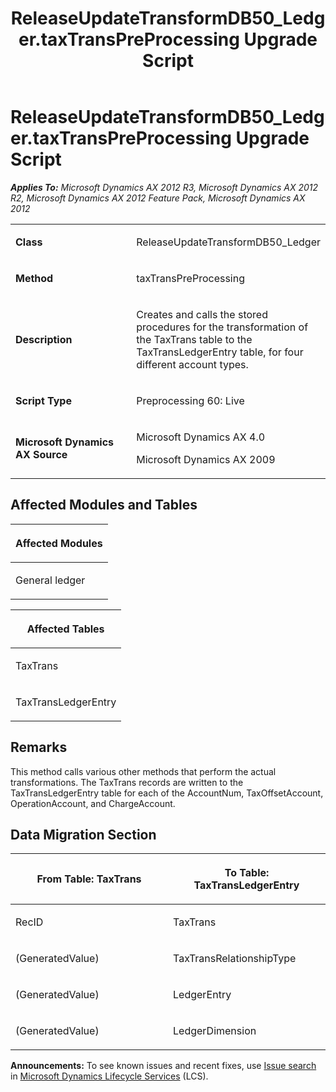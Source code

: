 ﻿---
title: ReleaseUpdateTransformDB50_Ledger.taxTransPreProcessing Upgrade Script
TOCTitle: ReleaseUpdateTransformDB50_Ledger.taxTransPreProcessing Upgrade Script
ms:assetid: 8181c6ab-676a-0bc1-1018-e0a10dd8c153
ms:mtpsurl: https://msdn.microsoft.com/en-us/library/JJ685922(v=AX.60)
ms:contentKeyID: 49709375
ms.date: 05/18/2015
mtps_version: v=AX.60
---

# ReleaseUpdateTransformDB50\_Ledger.taxTransPreProcessing Upgrade Script 


_**Applies To:** Microsoft Dynamics AX 2012 R3, Microsoft Dynamics AX 2012 R2, Microsoft Dynamics AX 2012 Feature Pack, Microsoft Dynamics AX 2012_

<table>
<colgroup>
<col style="width: 50%" />
<col style="width: 50%" />
</colgroup>
<tbody>
<tr class="odd">
<td><p><strong>Class</strong></p></td>
<td><p>ReleaseUpdateTransformDB50_Ledger</p></td>
</tr>
<tr class="even">
<td><p><strong>Method</strong></p></td>
<td><p>taxTransPreProcessing</p></td>
</tr>
<tr class="odd">
<td><p><strong>Description</strong></p></td>
<td><p>Creates and calls the stored procedures for the transformation of the TaxTrans table to the TaxTransLedgerEntry table, for four different account types.</p></td>
</tr>
<tr class="even">
<td><p><strong>Script Type</strong></p></td>
<td><p>Preprocessing 60: Live</p></td>
</tr>
<tr class="odd">
<td><p><strong>Microsoft Dynamics AX Source</strong></p></td>
<td><p>Microsoft Dynamics AX 4.0</p>
<p>Microsoft Dynamics AX 2009</p></td>
</tr>
</tbody>
</table>


## Affected Modules and Tables

<table>
<colgroup>
<col style="width: 100%" />
</colgroup>
<thead>
<tr class="header">
<th><p>Affected Modules</p></th>
</tr>
</thead>
<tbody>
<tr class="odd">
<td><p>General ledger</p></td>
</tr>
</tbody>
</table>


<table>
<colgroup>
<col style="width: 100%" />
</colgroup>
<thead>
<tr class="header">
<th><p>Affected Tables</p></th>
</tr>
</thead>
<tbody>
<tr class="odd">
<td><p>TaxTrans</p></td>
</tr>
<tr class="even">
<td><p>TaxTransLedgerEntry</p></td>
</tr>
</tbody>
</table>


## Remarks

This method calls various other methods that perform the actual transformations. The TaxTrans records are written to the TaxTransLedgerEntry table for each of the AccountNum, TaxOffsetAccount, OperationAccount, and ChargeAccount.

## Data Migration Section

<table>
<colgroup>
<col style="width: 50%" />
<col style="width: 50%" />
</colgroup>
<thead>
<tr class="header">
<th><p>From Table: TaxTrans</p></th>
<th><p>To Table: TaxTransLedgerEntry</p></th>
</tr>
</thead>
<tbody>
<tr class="odd">
<td><p>RecID</p></td>
<td><p>TaxTrans</p></td>
</tr>
<tr class="even">
<td><p>(GeneratedValue)</p></td>
<td><p>TaxTransRelationshipType</p></td>
</tr>
<tr class="odd">
<td><p>(GeneratedValue)</p></td>
<td><p>LedgerEntry</p></td>
</tr>
<tr class="even">
<td><p>(GeneratedValue)</p></td>
<td><p>LedgerDimension</p></td>
</tr>
</tbody>
</table>

  
**Announcements:** To see known issues and recent fixes, use [Issue search](http://go.microsoft.com/fwlink/?linkid=389258) in [Microsoft Dynamics Lifecycle Services](http://go.microsoft.com/fwlink/?linkid=306505) (LCS).

